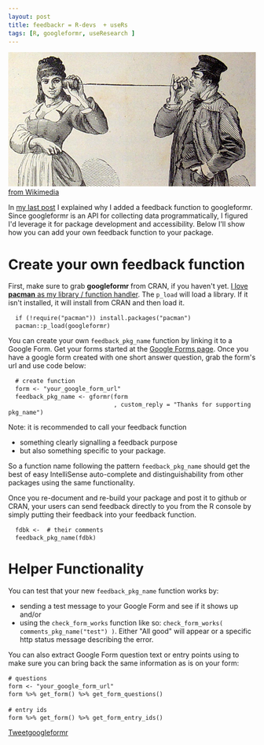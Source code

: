 ```yaml
---
layout: post
title: feedbackr = R-devs  + useRs
tags: [R, googleformr, useResearch ]
---
```


![](/images/phone_string.png)
<a href='https://upload.wikimedia.org/wikipedia/commons/5/53/Tel%C3%A9fono_de_cordel_(1882).jpg'>from Wikimedia</a>

In [my last post](/need-user-feedback-send-programmatically) I explained why I added a feedback function to googleformr. Since googleformr is an API for collecting data programmatically, I figured I'd leverage it for package development and accessibility. Below I'll show how you can add your own feedback function to your package. 


Create your own feedback function
=============

First, make sure to grab **googleformr** from CRAN, if you haven't yet. [I love **pacman** as my library / function handler](/let-pacman-eat-up-library-and-require/). The `p_load` will load a library. If it isn't installed, it will install from CRAN and then load it.

      if (!require("pacman")) install.packages("pacman")
      pacman::p_load(googleformr)


You can create your own `feedback_pkg_name` function by linking it to a Google Form. Get your forms started at the [Google Forms page](https://www.google.com/forms/about/).  Once you have a google form created with one short answer question, grab the form's url and use code below: 


      # create function
      form <- "your_google_form_url"
      feedback_pkg_name <- gformr(form
                                  , custom_reply = "Thanks for supporting pkg_name")
      

Note: it is recommended to call your feedback function 

- something clearly signalling  a feedback purpose 
- but also something specific to your package.

So a function name following the pattern `feedback_pkg_name` should get the best of easy IntelliSense auto-complete and distinguishability from other packages using the same functionality.

Once you re-document and re-build your package and post it to github or CRAN, your users can send feedback directly to you from the R console by simply  putting their feedback into your feedback function.

      fdbk <-  # their comments
      feedback_pkg_name(fdbk)



Helper Functionality
====================

You can test that your new `feedback_pkg_name` function works by:

- sending a test message to your Google Form and see if it shows up and/or
- using the `check_form_works` function like so: `check_form_works( comments_pkg_name("test") )`. Either "All good" will appear or a specific http status message describing the error.


You can also extract Google Form question text or entry points using to make sure you can bring back the same information as is on your form:


	# questions
	form <- "your_google_form_url"
	form %>% get_form() %>% get_form_questions()

	# entry ids
	form %>% get_form() %>% get_form_entry_ids()

<a href="https://twitter.com/share" class="twitter-share-button" data-via="data_steve" data-size="large" data-hashtags="rstats,googleapps," data-dnt="true">Tweet</a><a class="github-button" href="https://github.com/data-steve/googleformr" data-icon="octicon-star" data-style="mega" aria-label="Star data-steve/googleformr on GitHub">googleformr</a> 
<br><br>
